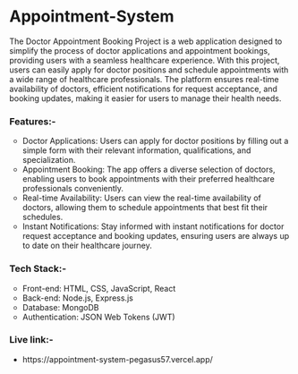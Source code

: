 # Appointment-System
The Doctor Appointment Booking Project is a web application designed to simplify the process of doctor applications and appointment bookings, providing users with a seamless healthcare experience. With this project, users can easily apply for doctor positions and schedule appointments with a wide range of healthcare professionals. The platform ensures real-time availability of doctors, efficient notifications for request acceptance, and booking updates, making it easier for users to manage their health needs.

<h3> Features:- </h3>
<ul style="list-style-type: circle;">

<li>Doctor Applications: Users can apply for doctor positions by filling out a simple form with their relevant information, qualifications, and specialization.</li>

<li>Appointment Booking: The app offers a diverse selection of doctors, enabling users to book appointments with their preferred healthcare professionals conveniently.</li>

<li>Real-time Availability: Users can view the real-time availability of doctors, allowing them to schedule appointments that best fit their schedules.</li>

<li>Instant Notifications: Stay informed with instant notifications for doctor request acceptance and booking updates, ensuring users are always up to date on their healthcare journey.</li>
</ul>

<h3>Tech Stack:- </h3>
<ul style="list-style-type: circle;">

<li>Front-end: HTML, CSS, JavaScript, React</li>

<li>Back-end: Node.js, Express.js</li>

<li>Database: MongoDB</li>

<li>Authentication: JSON Web Tokens (JWT)</li>

</ul>
<h3>Live link:-</h3>
<ul>
  <li>
<a target="_blank">https://appointment-system-pegasus57.vercel.app/</a></li>
</ul>
